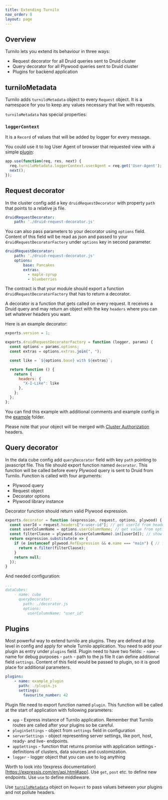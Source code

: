 ```yaml
---
title: Extending Turnilo
nav_order: 8
layout: page
---
```


## Overview

Turnilo lets you extend its behaviour in three ways:

* Request decorator for all Druid queries sent to Druid cluster
* Query decorator for all Plywood queries sent to Druid cluster
* Plugins for backend application

## turniloMetadata

Turnilo adds `turniloMetadata` object to every `Request` object. 
It is a namespace for you to keep any values necessary that live with requests.

`turniloMetadata` has special properties:

### `loggerContext` 

It is a `Record` of values that will be added by logger for every message.

You could use it to log User Agent of browser that requested view with a simple [plugin](#plugins):

```javascript
app.use(function(req, res, next) {
  req.turniloMetadata.loggerContext.userAgent = req.get('User-Agent');
  next();
});
```



## Request decorator

In the cluster config add a key `druidRequestDecorator` with property `path` that points to a relative js file.

```yaml
druidRequestDecorator: 
    path: './druid-request-decorator.js'
```

You can also pass parameters to your decorator using `options` field. Content of this field will be read as json and passed
to your `druidRequestDecoratorFactory` under `options` key in second parameter.

```yaml
druidRequestDecorator: 
    path: './druid-request-decorator.js'
    options:
        base: Pancakes
        extras:
          - maple-syrup
          - blueberries
```

The contract is that your module should export a function `druidRequestDecoratorFactory` that has to return a decorator.
 
A decorator is a function that gets called on every request. It receives a Druid query and may return an object with the
key `headers` where you can set whatever headers you want.

Here is an example decorator:

```javascript
exports.version = 1;

exports.druidRequestDecoratorFactory = function (logger, params) {
  const options = params.options;
  const extras = options.extras.join(", ");

  const like = `${options.base} with ${extras}`;

  return function () {
    return {
      headers: {
        "X-I-Like": like
      },
    };
  };
};
```

You can find this example with additional comments and example config in the [example](example/request-decoration) folder.

Please note that your object will be merged with [Cluster Authorization](configuration-cluster.md) headers.

## Query decorator

In the data cube config add `queryDecorator` field with key `path` pointing to javascript file. 
This file should export function named `decorator`. 
This function will be called before every Plywood query is sent to Druid from Turnilo.
Function is called with four arguments:
* Plywood query
* Request object
* Decorator options
* Plywood library instance

Decorator function should return valid Plywood expression.

```javascript
exports.decorator = function (expression, request, options, plywood) {
  const userId = request.headers["x-user-id"]; // get userId from header, you need to set this value before Turnilo
  const userColumnName = options.userColumnName; // get value from options, defined in config
  const filterClause = plywood.$(userColumnName).in([userId]); // show only rows where `userColumnName` is equal to current user id.
  return expression.substitute(e => {
    if (e instanceof plywood.RefExpression && e.name === "main") { // filter all main expression references
      return e.filter(filterClause);
    }
    return null;
  });
}
```

And needed configuration:

```yaml
...
dataCubes:
    - name: cube
      queryDecorator:
        path: ./decorator.js
        options:
          userColumnName: "user_id"
```

## Plugins

Most powerful way to extend turnilo are plugins. They are defined at top level in config and apply for whole Turnilo application.
You need to add your plugin as entry under `plugins` field. 
Plugin need to have two fields:
    - `name` - name for debug purposes
    - `path` - path to the js file
It can define additional field `settings`. Content of this field would be passed to plugin, so it is good place for additional parameters.

```yaml
plugins:
    - name: example_plugin
      path: ./plugin.js
      settings:
        favourite_number: 42
```

Plugin file need to export function named `plugin`. 
This function will be called at the start of application with following parameters:
* `app` - Express instance of Turnilo application. Remember that Turnilo routes are called after your plugins so be careful.
* `pluginSettings` - object from `settings` field in configuration
* `serverSettings` - object representing server settings, like port, host, ready- and live- endpoints.
* `appSettings` - function that returns promise with application settings - definitions of clusters, data sources and customization.
* `logger` - logger object that you can use to log anything

Worth to look into !(express documentation)[https://expressjs.com/en/api.html#app]. 
Use `get`, `post` etc. to define new endpoints. Use `use` to define middleware.

Use [`turniloMetadata`](#turniloMetadata) object on `Request` to pass values between your plugins and not pollute headers.
